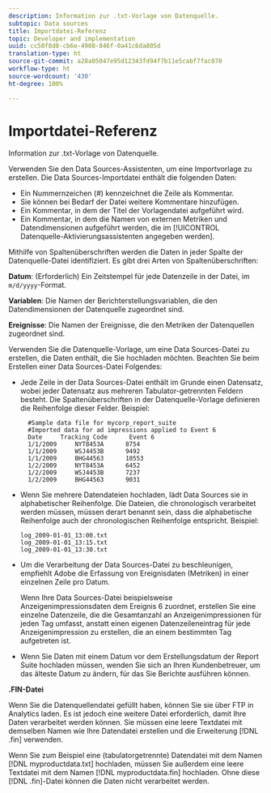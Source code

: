 ```yaml
---
description: Information zur .txt-Vorlage von Datenquelle.
subtopic: Data sources
title: Importdatei-Referenz
topic: Developer and implementation
uuid: cc58f8d8-cb6e-4908-846f-0a41c6da805d
translation-type: ht
source-git-commit: a28a05047e95d12343fd94f7b11e5cabf7fac070
workflow-type: ht
source-wordcount: '430'
ht-degree: 100%

---
```



# Importdatei-Referenz

Information zur .txt-Vorlage von Datenquelle.

Verwenden Sie den Data Sources-Assistenten, um eine Importvorlage zu erstellen. Die Data Sources-Importdatei enthält die folgenden Daten:

* Ein Nummernzeichen (#) kennzeichnet die Zeile als Kommentar.
* Sie können bei Bedarf der Datei weitere Kommentare hinzufügen.
* Ein Kommentar, in dem der Titel der Vorlagendatei aufgeführt wird.
* Ein Kommentar, in dem die Namen von externen Metriken und Datendimensionen aufgeführt werden, die im [!UICONTROL Datenquelle-Aktivierungsassistenten angegeben werden].

Mithilfe von Spaltenüberschriften werden die Daten in jeder Spalte der Datenquelle-Datei identifiziert. Es gibt drei Arten von Spaltenüberschriften:

**Datum**: (Erforderlich) Ein Zeitstempel für jede Datenzeile in der Datei, im `m/d/yyyy`-Format.

**Variablen**: Die Namen der Berichterstellungsvariablen, die den Datendimensionen der Datenquelle zugeordnet sind.

**Ereignisse**: Die Namen der Ereignisse, die den Metriken der Datenquellen zugeordnet sind.

Verwenden Sie die Datenquelle-Vorlage, um eine Data Sources-Datei zu erstellen, die Daten enthält, die Sie hochladen möchten. Beachten Sie beim Erstellen einer Data Sources-Datei Folgendes:

* Jede Zeile in der Data Sources-Datei enthält im Grunde einen Datensatz, wobei jeder Datensatz aus mehreren Tabulator-getrennten Feldern besteht. Die Spaltenüberschriften in der Datenquelle-Vorlage definieren die Reihenfolge dieser Felder. Beispiel:

   ```
     #Sample data file for mycorp_report_suite 
     #Imported data for ad impressions applied to Event 6
     Date     Tracking Code      Event 6 
     1/1/2009     NYT8453A      8754
     1/1/2009     WSJ4453B      9492
     1/1/2009     BHG44563      10553
     1/2/2009     NYT8453A      6452
     1/2/2009     WSJ4453B      7237
     1/2/2009     BHG44563      9031
   ```

* Wenn Sie mehrere Datendateien hochladen, lädt Data Sources sie in alphabetischer Reihenfolge. Die Dateien, die chronologisch verarbeitet werden müssen, müssen derart benannt sein, dass die alphabetische Reihenfolge auch der chronologischen Reihenfolge entspricht. Beispiel:

   ```
   log_2009-01-01_13:00.txt
   log_2009-01-01_13:15.txt
   log_2009-01-01_13:30.txt
   ```

* Um die Verarbeitung der Data Sources-Datei zu beschleunigen, empfiehlt Adobe die Erfassung von Ereignisdaten (Metriken) in einer einzelnen Zeile pro Datum.

   Wenn Ihre Data Sources-Datei beispielsweise Anzeigenimpressionsdaten dem Ereignis 6 zuordnet, erstellen Sie eine einzelne Datenzeile, die die Gesamtanzahl an Anzeigenimpressionen für jeden Tag umfasst, anstatt einen eigenen Datenzeileneintrag für jede Anzeigenimpression zu erstellen, die an einem bestimmten Tag aufgetreten ist.
* Wenn Sie Daten mit einem Datum vor dem Erstellungsdatum der Report Suite hochladen müssen, wenden Sie sich an Ihren Kundenbetreuer, um das älteste Datum zu ändern, für das Sie Berichte ausführen können.

**.FIN-Datei**

Wenn Sie die Datenquellendatei gefüllt haben, können Sie sie über FTP in Analytics laden. Es ist jedoch eine weitere Datei erforderlich, damit Ihre Daten verarbeitet werden können. Sie müssen eine leere Textdatei mit demselben Namen wie Ihre Datendatei erstellen und die Erweiterung [!DNL .fin] verwenden.

Wenn Sie zum Beispiel eine (tabulatorgetrennte) Datendatei mit dem Namen [!DNL myproductdata.txt] hochladen, müssen Sie außerdem eine leere Textdatei mit dem Namen [!DNL myproductdata.fin] hochladen. Ohne diese [!DNL .fin]-Datei können die Daten nicht verarbeitet werden.
